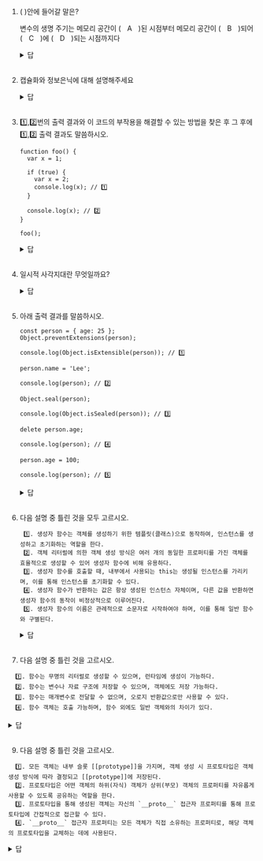 1. ( )안에 들어갈 말은?
    
    변수의 생명 주기는 메모리 공간이 (ㅤAㅤ)된 시점부터 메모리 공간이 (ㅤBㅤ)되어 (ㅤCㅤ)에 (ㅤDㅤ)되는 시점까지다
    <details>
    <summary>답</summary>
    <div markdown="1">
    A.

    A : 확보
    B : 해제
    C : 메모리 풀
    D : 반환

    (출제위치: 14장)
    </div>
    </details>
    <br>

2. 캡슐화와 정보은닉에 대해 설명해주세요
   <details>
    <summary>답</summary>
    <div markdown="1">
    A.

    캡슐화 : 객체의 데이터와 메서드를 하나의 단위로 묶는 것을 의미하며, 외부에서 직접 데이터에 접근하는 것을 방지하는 데 중점을 둡니다.
    정보 은닉 : 외부에서 불필요한 세부 구현을 숨기고, 클래스 내부의 데이터나 메서드를 외부로부터 보호하는 것

    (출제위치: 14장)
    </div>
    </details>
    <br>

    
4. 1️⃣,2️⃣번의 출력 결과와 이 코드의 부작용을 해결할 수 있는 방법을 찾은 후 그 후에 1️⃣,2️⃣ 출력 결과도 말씀하시오.
    
    ```
    function foo() {
      var x = 1;
    
      if (true) {
        var x = 2;
        console.log(x); // 1️⃣
      }
    
      console.log(x); // 2️⃣
    }
    
    foo();
    ```
    <details>
    <summary>답</summary>
    <div markdown="1">
    A.

    - 수정 전 출력결과: 2,2
    - 부작용 해결 방법: var키워드를 let으로 변경한다
    - 수정 후 출력결과: 2,1

    (출제위치: 15장)
    </div>
    </details>
    <br>
        
5. 일시적 사각지대란 무엇일까요?
    <details>
    <summary>답</summary>
    <div markdown="1">
    A.

    스코프의 시작 지점부터 초기화 시작 지점까지 변수를 참조할 수 없는 구간을 일시적 사각지대(Temporal Dead Zone:TDZ)라고 부른다.

    (출제위치: 15장)
    </div>
    </details>
    <br>
6. 아래 출력 결과를 말씀하시오.
    
    ```
    const person = { age: 25 };
    Object.preventExtensions(person);
    
    console.log(Object.isExtensible(person)); // 1️⃣
    
    person.name = 'Lee';
    
    console.log(person); // 2️⃣
    
    Object.seal(person);
    
    console.log(Object.isSealed(person)); // 3️⃣
    
    delete person.age;
    
    console.log(person); // 4️⃣
    
    person.age = 100;
    
    console.log(person); // 5️⃣
    ```
    <details>
    <summary>답</summary>
    <div markdown="1">
        
    A.

    ```
    const person = { age: 25 };
    Object.preventExtensions(person);
    
    //Object.preventExtensions는 객체의 확장을 금지. 따라서 Object.isExtensible는 false를 반환.
    console.log(Object.isExtensible(person)); // 출력: false
    
    person.name = 'Lee';
    
    // 확장이 금지됐으므로 그대로 출력.
    console.log(person); // 출력: { age: 25 }
    
    Object.seal(person);
    
    //Object.seal은 객체의 프로퍼티 추가 및 삭제, 프로퍼티 어트리뷰트 재정의를 금지. 따라서 Object.isSealed는 true를 반환.
    console.log(Object.isSealed(person)); // 출력: true
    
    delete person.age;
    
    //delete person.age 금지된 동작이므로 age 프로퍼티가 삭제되지 않음.
    console.log(person); // 출력: { age: 25 }
    
    person.age = 100;
    
    //person.age = 100은 기존 프로퍼티 값을 갱신하려는 시도이므로, operson는 { age: 100 }으로 변경.
    console.log(person); // 출력: { age: 100 }
    ```
    (출제위치: 16장)
    </div>
    </details>
    <br>

7. 다음 설명 중 틀린 것을 모두 고르시오.
   ```
    1️⃣. 생성자 함수는 객체를 생성하기 위한 템플릿(클래스)으로 동작하여, 인스턴스를 생성하고 초기화하는 역할을 한다.
    2️⃣. 객체 리터럴에 의한 객체 생성 방식은 여러 개의 동일한 프로퍼티를 가진 객체를 효율적으로 생성할 수 있어 생성자 함수에 비해 유용하다.
    3️⃣. 생성자 함수를 호출할 때, 내부에서 사용되는 this는 생성될 인스턴스를 가리키며, 이를 통해 인스턴스를 초기화할 수 있다.
    4️⃣. 생성자 함수가 반환하는 값은 항상 생성된 인스턴스 자체이며, 다른 값을 반환하면 생성자 함수의 동작이 비정상적으로 이루어진다.
    5️⃣. 생성자 함수의 이름은 관례적으로 소문자로 시작하여야 하며, 이를 통해 일반 함수와 구별된다.
   ```
    <details>
    <summary>답</summary>
    <div markdown="1">
    A. 2️⃣, 5️⃣
      2️⃣: 객체 리터럴에 의한 객체 생성 방식은 효율적이지만, 여러 개의 동일한 프로퍼티를 가진 객체를 생성하는 데는 생성자 함수가 더 유용하다.
      
      5️⃣: 생성자 함수의 이름은 관례적으로 대문자로 시작하여야 하며, 이를 통해 일반 함수와 구별된다.

    (출제위치: 17장)
    </div>
    </details>
    <br>

8. 다음 설명 중 틀린 것을 고르시오.
```
  1️⃣. 함수는 무명의 리터럴로 생성할 수 있으며, 런타임에 생성이 가능하다.
  2️⃣. 함수는 변수나 자료 구조에 저장할 수 있으며, 객체에도 저장 가능하다.
  3️⃣. 함수는 매개변수로 전달할 수 없으며, 오로지 반환값으로만 사용할 수 있다.
  4️⃣. 함수 객체는 호출 가능하며, 함수 외에도 일반 객체와의 차이가 있다.
```
  <details>
  <summary>답</summary>
  <div markdown="1">
  A. 3️⃣ 함수는 매개변수로 전달할 수 있다.

  (출제위치: 18장)
  </div>
  </details>
  <br>

9. 다음 설명 중 틀린 것을 고르시오.
```
  1️⃣. 모든 객체는 내부 슬롯 [[prototype]]을 가지며, 객체 생성 시 프로토타입은 객체 생성 방식에 따라 결정되고 [[prototype]]에 저장된다.
  2️⃣. 프로토타입은 어떤 객체의 하위(자식) 객체가 상위(부모) 객체의 프로퍼티를 자유롭게 사용할 수 있도록 공유하는 역할을 한다.
  3️⃣. 프로토타입을 통해 생성된 객체는 자신의 `__proto__` 접근자 프로퍼티를 통해 프로토타입에 간접적으로 접근할 수 있다.
  4️⃣. `__proto__` 접근자 프로퍼티는 모든 객체가 직접 소유하는 프로퍼티로, 해당 객체의 프로토타입을 교체하는 데에 사용된다.
```
  <details>
  <summary>답</summary>
  <div markdown="1">
  A. 4️⃣
    모든 객체가 직접 소유하는 프로퍼티가 아니라 Object.prototype의 프로퍼티다.
    따라서 "모든 객체가 직접 소유하는 프로퍼티"라는 설명은 틀렸다.
    객체가 직접 소유하는 프로퍼티는 일반적으로 해당 객체의 프로퍼티들이며, __proto__는 이들 중 하나가 아니다.
  (출제위치: 19장)
    
  </div>
  </details>
  <br>
